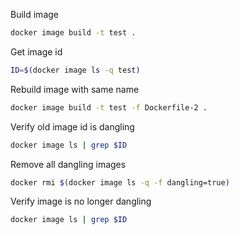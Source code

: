 Build image

```sh
docker image build -t test .
```

Get image id

```sh
ID=$(docker image ls -q test)
```

Rebuild image with same name

```sh
docker image build -t test -f Dockerfile-2 .
```

Verify old image id is dangling

```sh
docker image ls | grep $ID
```

Remove all dangling images
```sh
docker rmi $(docker image ls -q -f dangling=true)
```

Verify image is no longer dangling

```sh
docker image ls | grep $ID
```